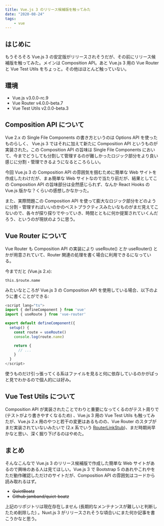 ```yaml
---
title: Vue.js 3 のリリース候補版を触ってみた
date: "2020-08-24"
tags:
    - vue
---
```


## はじめに

もうそろそろ Vue.js 3 の安定版がリリースされそうだが、その前にリリース候補版を触ってみた。メインは Composition API。あと Vue.js 3 用の Vue Router と Vue Test Utils をちょっと。その他はほとんど触っていない。

## 環境

- Vue.js v3.0.0-rc.9
- Vue Router v4.0.0-beta.7
- Vue Test Utils v2.0.0-beta.3

## Composition API について

Vue 2.x の Single File Components の書き方というのは Options API を使ったものらしく、 Vue.js 3 ではそれに加えて新たに Composition API というものが実装された。この Composition API の旨味は Single File Components において、今までどうしても分割して管理するのが難しかったロジック部分をより良い感じに分割・管理できるようになるところらしい。

今回 Vue.js 3 の Composition API の雰囲気を掴むために簡単な Web サイトを作成したわけだが、まぁ簡単な Web サイトなので当たり前だが、結果としてこの Composition API の旨味部分は全然感じられず、なんか React Hooks の Vue.js 版かな？くらいの感想しかなかった。

また、実際問題この Composition API を使って膨大なロジック部分をどのように分割・管理すればいいのかのベストプラクティスみたいなものがまだ見えてこないので、各々が探り探りでやっていき、時間とともに何か提案されていくんだろう、というのが現状のように思う。

## Vue Router について

Vue Router も Composition API の実装により useRoute()  とか useRouter() とかが用意されていて、Router 関連の処理を書く場合に利用できるになっている。

今までだと (Vue.js 2.x):

```
this.$route.name
```

みたいなところが Vue.js 3 の Composition API を使用している場合、以下のように書くことができる:

```js
<script lang="ts">
import { defineComponent } from 'vue'
import { useRoute } from 'vue-router'

export default defineComponent({
  setup() {
    const route = useRoute()
    console.log(route.name)

    return {
      // ...
    }
  }
</script>
```

使うものだけ引っ張ってくる系はファイルを見ると何に依存しているのかがぱっと見でわかるので個人的には好み。

## Vue Test Utils について

Composition API が実装されたことでわりと重要になってくるのがテスト周りで (テストがより書きやすくなるため) 、Vue.js 3 用の Vue Test Utils も触ってみたが、Vue.js 2.x 用のやつと若干の変更はあるものの、Vue Router のスタブがまだ実装されていないみたいで (2.x 系でいう [RouterLinkStub](https://vue-test-utils.vuejs.org/api/components/))、まだ時期尚早かなと思い、深く掘り下げるのはやめた。

## まとめ

そんなこんなで Vue.js 3 のリリース候補版で作成した簡単な Web サイトがあるので興味のある人は見てほしい。Vue.js 3 で Bootstrap 5 のあれやこれやをただ動作確認しただけのサイトだが、Composition API の雰囲気はコードから読み取れるはず。

- ~~QuietBoatz~~
- ~~Github jamband/quiet-boatz~~

上記のリポジトリは現在存在しません (長期的なメンテナンスが難しいと判断したため削除した) 。Nuxt.js 3 がリリースされそうな頃合いにまた何か記事を書こうかなと思う。
